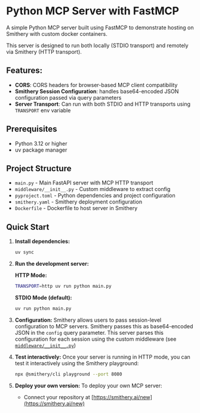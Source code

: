 # Python MCP Server with FastMCP

A simple Python MCP server built using FastMCP to demonstrate hosting on Smithery with custom docker containers.

This server is designed to run both locally (STDIO transport) and remotely via Smithery (HTTP transport).

## Features:

- **CORS**: CORS headers for browser-based MCP client compatibility
- **Smithery Session Configuration**: handles base64-encoded JSON configuration passed via query parameters
- **Server Transport**: Can run with both STDIO and HTTP transports using `TRANSPORT` env variable

## Prerequisites

- Python 3.12 or higher
- uv package manager

## Project Structure

- `main.py` - Main FastAPI server with MCP HTTP transport
- `middleware/__init__.py` - Custom middleware to extract config
- `pyproject.toml` - Python dependencies and project configuration
- `smithery.yaml` - Smithery deployment configuration
- `Dockerfile` - Dockerfile to host server in Smithery

## Quick Start

1. **Install dependencies:**
   ```bash
   uv sync
   ```
   
2. **Run the development server:**

   **HTTP Mode:**
   ```bash
   TRANSPORT=http uv run python main.py
   ```

   **STDIO Mode (default):**
   ```bash
   uv run python main.py
   ```

3. **Configuration:**
   Smithery allows users to pass session-level configuration to MCP servers. Smithery passes this as base64-encoded JSON in the `config` query parameter. This server parses this configuration for each session using the custom middleware (see [`middleware/__init__.py`](middleware/__init__.py))

4. **Test interactively:**
   Once your server is running in HTTP mode, you can test it interactively using the Smithery playground:
   ```bash
   npx @smithery/cli playground --port 8080
   ```

5. **Deploy your own version:**
   To deploy your own MCP server:
   - Connect your repository at [https://smithery.ai/new](https://smithery.ai/new)